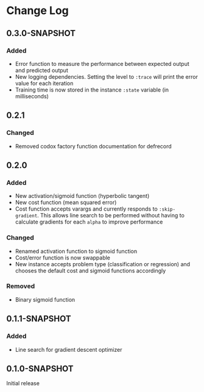 # Change Log

## 0.3.0-SNAPSHOT
### Added
- Error function to measure the performance between expected output and predicted output
- New logging dependencies. Setting the level to `:trace` will print the error value for each
  iteration
- Training time is now stored in the instance `:state` variable (in milliseconds)

## 0.2.1
### Changed
- Removed codox factory function documentation for defrecord

## 0.2.0
### Added
- New activation/sigmoid function (hyperbolic tangent)
- New cost function (mean squared error)
- Cost function accepts varargs and currently responds to `:skip-gradient`. This allows line search
  to be performed without having to calculate gradients for each `alpha` to improve performance

### Changed
- Renamed activation function to sigmoid function
- Cost/error function is now swappable
- New instance accepts problem type (classification or regression) and chooses the default cost and
  sigmoid functions accordingly

### Removed
- Binary sigmoid function

## 0.1.1-SNAPSHOT
### Added
- Line search for gradient descent optimizer

## 0.1.0-SNAPSHOT
Initial release
